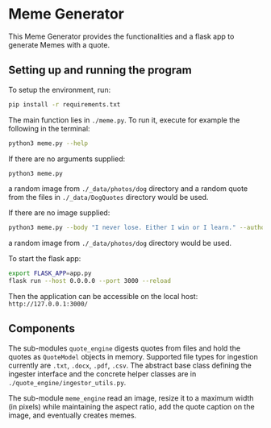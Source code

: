 # Meme Generator

This Meme Generator provides the functionalities and a flask app to generate Memes with a quote.

## Setting up and running the program

To setup the environment, run:

``` bash
pip install -r requirements.txt
```

The main function lies in `./meme.py`. To run it, execute for example the following in the terminal:
``` bash
python3 meme.py --help
```

If there are no arguments supplied:
``` bash
python3 meme.py
```
a random image from `./_data/photos/dog` directory and a random quote from the files in `./_data/DogQuotes` directory would be used.

If there are no image supplied:
``` bash
python3 meme.py --body "I never lose. Either I win or I learn." --author "Nelson Mandela"
```
a random image from `./_data/photos/dog` directory would be used.

To start the flask app:

```bash
export FLASK_APP=app.py
flask run --host 0.0.0.0 --port 3000 --reload
```

Then the application can be accessible on the local host: `http://127.0.0.1:3000/`

## Components

The sub-modules `quote_engine` digests quotes from files and hold the quotes as `QuoteModel` objects in memory.
Supported file types for ingestion currently are `.txt`, `.docx`, `.pdf`, `.csv`.
The abstract base class defining the ingester interface and the concrete helper classes are in `./quote_engine/ingestor_utils.py`.

The sub-module `meme_engine` read an image, resize it to a maximum width (in pixels) while maintaining the aspect ratio, add the quote caption on the image, and eventually creates memes.
